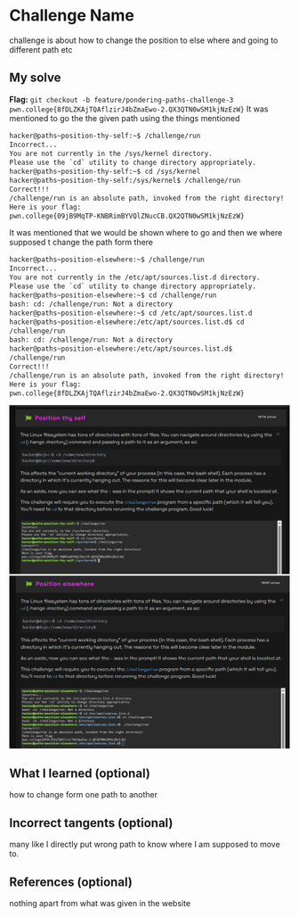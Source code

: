 # Challenge Name
challenge is about how to change the position to else where and going to different path etc

## My solve
**Flag:** `git checkout -b feature/pondering-paths-challenge-3`
`pwn.college{8fDLZKAjTQAflzirJ4bZmaEwo-2.QX3QTN0wSM1kjNzEzW}`
It was mentioned to go the the given path using the things mentioned
```
hacker@paths~position-thy-self:~$ /challenge/run
Incorrect...
You are not currently in the /sys/kernel directory.
Please use the `cd` utility to change directory appropriately.
hacker@paths~position-thy-self:~$ cd /sys/kernel
hacker@paths~position-thy-self:/sys/kernel$ /challenge/run
Correct!!!
/challenge/run is an absolute path, invoked from the right directory!
Here is your flag:
pwn.college{09jB9MqTP-KNBRimBYVQlZNucCB.QX2QTN0wSM1kjNzEzW}
```
It was mentioned that we would be shown where to go and then we where supposed t change the path form there
```
hacker@paths~position-elsewhere:~$ /challenge/run
Incorrect...
You are not currently in the /etc/apt/sources.list.d directory.
Please use the `cd` utility to change directory appropriately.
hacker@paths~position-elsewhere:~$ cd /challenge/run
bash: cd: /challenge/run: Not a directory
hacker@paths~position-elsewhere:~$ cd /etc/apt/sources.list.d
hacker@paths~position-elsewhere:/etc/apt/sources.list.d$ cd /challenge/run
bash: cd: /challenge/run: Not a directory
hacker@paths~position-elsewhere:/etc/apt/sources.list.d$  /challenge/run
Correct!!!
/challenge/run is an absolute path, invoked from the right directory!
Here is your flag:
pwn.college{8fDLZKAjTQAflzirJ4bZmaEwo-2.QX3QTN0wSM1kjNzEzW}
```
![Screenshot for challenge 3](03_Position_Thy_Path.png)
![Screenshot of The Program and how I did](04_Position_Elsewhere.png)

## What I learned (optional)
how to change form one path to another

## Incorrect tangents (optional)
many like I directly put wrong path to know where I am supposed to move to.

## References (optional)
nothing apart from what was given in the website
